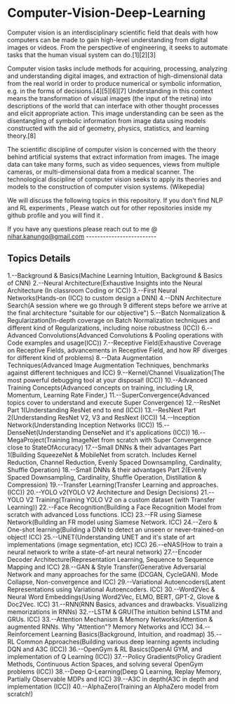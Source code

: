 # Computer-Vision-Deep-Learning
Computer vision is an interdisciplinary scientific field that deals with how computers can be made to gain high-level understanding from digital images or videos. From the perspective of engineering, it seeks to automate tasks that the human visual system can do.[1][2][3]

Computer vision tasks include methods for acquiring, processing, analyzing and understanding digital images, and extraction of high-dimensional data from the real world in order to produce numerical or symbolic information, e.g. in the forms of decisions.[4][5][6][7] Understanding in this context means the transformation of visual images (the input of the retina) into descriptions of the world that can interface with other thought processes and elicit appropriate action. This image understanding can be seen as the disentangling of symbolic information from image data using models constructed with the aid of geometry, physics, statistics, and learning theory.[8]

The scientific discipline of computer vision is concerned with the theory behind artificial systems that extract information from images. The image data can take many forms, such as video sequences, views from multiple cameras, or multi-dimensional data from a medical scanner. The technological discipline of computer vision seeks to apply its theories and models to the construction of computer vision systems. (Wikepedia)

We will discuss the following topics in this repository. If you don't find NLP and RL experiments , Please watch out for other repositories inside my github profile and you will find it .

If you have any questions please reach out to me @ nihar.kanungo@gmail.com
						   -------------------------

Topics	Details	
-------------------

1.--Background & Basics(Machine Learning Intuition, Background & Basics of CNN)
2.--Neural Architecture(Exhaustive Insights into the Neural Architecture (In classroom Coding or ICC))
3.--First Neural Networks(Hands-on (ICC) to custom design a DNN)
4.--DNN Architecture Search(A session where we go through 9 different steps before we arrive at the final architecture "suitable for our objective")
5.--Batch Normalization & Regularization(In-depth coverage on Batch Normalization techniques and different kind of Regularizations, including noise robustness (ICC))
6.--Advanced Convolutions(Advanced Convolutions & Pooling operations with Code examples and usage(ICC))
7.--Receptive Field(Exhaustive Coverage on Receptive Fields, advancements in Receptive Field, and how RF diverges for different kind of problems)
8.--Data Augmentation Techniques(Advanced Image Augmentation Techniques, benchmarks against different techniques and ICC)
9.--Kernel/Channel Visualization(The most powerful debugging tool at your disposal! (ICC))
10.--Advanced Training Concepts(Advanced concepts on training, including LR, Momentum, Learning Rate Finder,)
11.--SuperConvergence(Advanced topics cover to understand and execute Super Convergence)
12.--ResNet Part 1(Understanding ResNet end to end (ICC))
13.--ResNext Part 2(Understanding ResNet V2, V3 and ResNext (ICC))
14.--Inception Network(Understanding Inception Networks (ICC))
15.--DenseNet(Understanding DenseNet and it's applications (ICC))
16.--MegaProject(Training ImageNet from scratch with Super Convergence close to StateOfAccuracy)
17.--Small DNNs & their advantages Part 1(Building SqueezeNet & MobileNet from scratch. Includes Kernel Reduction, Channel Reduction, Evenly Spaced Downsampling, Cardinality, Shuffle Operation)
18.--Small DNNs & their advantages Part 2(Evenly Spaced Downsampling, Cardinality, Shuffle Operation, Distillation & Compression)
19.--Transfer Learning(Transfer Learning and approaches. (ICC))
20.--YOLO v2(YOLO V2 Architecture and Design Decisions)
21.--YOLO V2 Training(Training YOLO V2 on a custom dataset (with Transfer Learning))
22.--Face Recognition(Building a Face Recognition Model from scratch with advanced Loss functions. ICC)
23.--FR using Siamese Network(Building an FR model using Siamese Network. ICC)
24.--Zero & One-shot learning(Building a DNN to detect an unseen or never-trained-on object! ICC)
25.--UNET(Understanding UNET and it's state of art implementations (image segmentation, etc) ICC)
26.--eNAS(How to train a neural network to write a state-of-art neural network)
27.--Encoder Decoder Architecture(Representation Learning, Sequence to Sequence Mapping and ICC)
28.--GAN & Style Transfer(Generative Adversarial Network and many approaches for the same (DCGAN, CycleGAN). Mode Collapse, Non-convergence and ICC)
29.--Variational Autoencoders(Latent Representations using Variational Autoencoders. ICC)
30.--Word2Vec & Neural Word Embeddings(Using Word2Vec, ELMO, BERT, GPT-2, Glove & Doc2Vec. ICC)
31.--RNN(RNN Basics, advances and drawbacks. Visualizing memorizations in RNNs)
32.--LSTM & GRU(The intuition behind LSTM and GRUs. ICC)
33.--Attention Mechanism & Memory Networks(Attention & augmented RNNs. Why "Attention"? Memory Networks and ICC)
34.--Reinforcement Learning Basics(Background, Intuition, and roadmap)
35.--RL Common Approaches(Building various deep learning agents including DQN and A3C (ICC))
36.--OpenGym & RL Basics(OpenAI GYM, and implementation of Q Learning (ICC))
37.--Policy Gradients(Policy Gradient Methods, Continuous Action Spaces, and solving several OpenGym problems (ICC))
38.--Deep Q-Learning(Deep Q Learning, Replay Memory, Partially Observable MDPs and ICC)
39.--A3C in depth(A3C in depth and implementation (ICC))
40.--AlphaZero(Training an AlphaZero model from scratch!)
